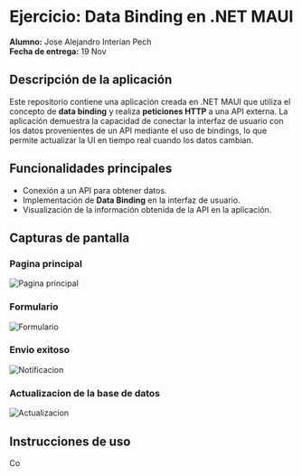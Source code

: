 # Ejercicio: Data Binding en .NET MAUI

**Alumno:** Jose Alejandro Interian Pech  
**Fecha de entrega:** 19 Nov  

## Descripción de la aplicación

Este repositorio contiene una aplicación creada en .NET MAUI que utiliza el concepto de **data binding** y realiza **peticiones HTTP** a una API externa. 
La aplicación demuestra la capacidad de conectar la interfaz de usuario con los datos provenientes de un API mediante el uso de bindings, 
lo que permite actualizar la UI en tiempo real cuando los datos cambian.

## Funcionalidades principales

- Conexión a un API para obtener datos.
- Implementación de **Data Binding** en la interfaz de usuario.
- Visualización de la información obtenida de la API en la aplicación.

## Capturas de pantalla

### Pagina principal
![Pagina principal](https://drive.google.com/uc?export=view&id=1Mm9Zh1Owox_Fj7xiXIW1Ecfqh-Ih1Wxl)

### Formulario
![Formulario](https://drive.google.com/uc?export=view&id=1_w6EQGFa-ZVYQj2EqiZz8xpJk5Aqk5Mh)

### Envio exitoso
![Notificacion](https://drive.google.com/uc?export=view&id=1YT4ApGD4BmmBntbnHq2bg6Z26O7kQgls)

### Actualizacion de la base de datos
![Actualizacion](https://drive.google.com/uc?export=view&id=1TcNuDLns9C3CjyUPoL18-r_VeI8ZHj5a)

## Instrucciones de uso
Co
